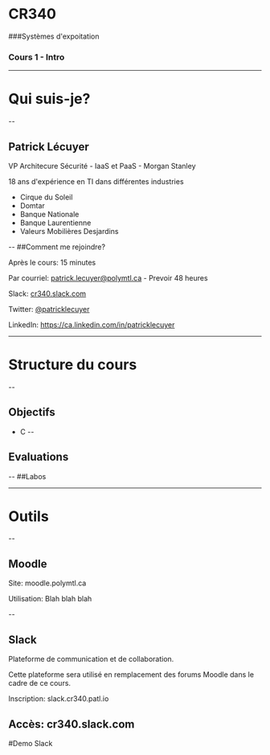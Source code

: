 # CR340
###Systèmes d'expoitation

### Cours 1 - Intro

---
# Qui suis-je?
--
## Patrick Lécuyer

 VP Architecure Sécurité - IaaS et PaaS - Morgan Stanley

18 ans d'expérience en TI dans différentes industries

- Cirque du Soleil
- Domtar
- Banque Nationale
- Banque Laurentienne
- Valeurs Mobilières Desjardins

--
##Comment me rejoindre?

Après le cours: 15 minutes

Par courriel: [patrick.lecuyer@polymtl.ca](mailto:patrick.lecuyer@polymtl.ca) - Prevoir 48 heures

Slack: [cr340.slack.com](https://cr340.slack.com)

Twitter: [@patricklecuyer](https://twitter.com/patricklecuyer)

LinkedIn: https://ca.linkedin.com/in/patricklecuyer

---
# Structure du cours
--
## Objectifs
* C
--
## Evaluations

--
##Labos

---
# Outils
--
## Moodle

Site: moodle.polymtl.ca

Utilisation: Blah blah blah

--
## Slack

Plateforme de communication et de collaboration.

Cette plateforme sera utilisé en remplacement des forums Moodle dans le cadre de ce cours.

Inscription:  slack.cr340.patl.io

Accès: cr340.slack.com
--
#Demo Slack

